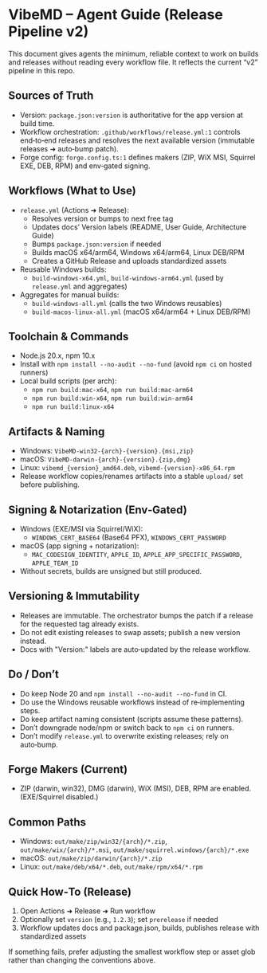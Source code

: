 # VibeMD – Agent Guide (Release Pipeline v2)

This document gives agents the minimum, reliable context to work on builds and releases without reading every workflow file. It reflects the current “v2” pipeline in this repo.

## Sources of Truth
- Version: `package.json:version` is authoritative for the app version at build time.
- Workflow orchestration: `.github/workflows/release.yml:1` controls end‑to‑end releases and resolves the next available version (immutable releases ➜ auto‑bump patch).
- Forge config: `forge.config.ts:1` defines makers (ZIP, WiX MSI, Squirrel EXE, DEB, RPM) and env‑gated signing.

## Workflows (What to Use)
- `release.yml` (Actions ➜ Release):
  - Resolves version or bumps to next free tag
  - Updates docs’ Version labels (README, User Guide, Architecture Guide)
  - Bumps `package.json:version` if needed
  - Builds macOS x64/arm64, Windows x64/arm64, Linux DEB/RPM
  - Creates a GitHub Release and uploads standardized assets
- Reusable Windows builds:
  - `build-windows-x64.yml`, `build-windows-arm64.yml` (used by `release.yml` and aggregates)
- Aggregates for manual builds:
  - `build-windows-all.yml` (calls the two Windows reusables)
  - `build-macos-linux-all.yml` (macOS x64/arm64 + Linux DEB/RPM)

## Toolchain & Commands
- Node.js 20.x, npm 10.x
- Install with `npm install --no-audit --no-fund` (avoid `npm ci` on hosted runners)
- Local build scripts (per arch):
  - `npm run build:mac-x64`, `npm run build:mac-arm64`
  - `npm run build:win-x64`, `npm run build:win-arm64`
  - `npm run build:linux-x64`

## Artifacts & Naming
- Windows: `VibeMD-win32-{arch}-{version}.{msi,zip}`
- macOS: `VibeMD-darwin-{arch}-{version}.{zip,dmg}`
- Linux: `vibemd_{version}_amd64.deb`, `vibemd-{version}-x86_64.rpm`
- Release workflow copies/renames artifacts into a stable `upload/` set before publishing.

## Signing & Notarization (Env‑Gated)
- Windows (EXE/MSI via Squirrel/WiX):
  - `WINDOWS_CERT_BASE64` (Base64 PFX), `WINDOWS_CERT_PASSWORD`
- macOS (app signing + notarization):
  - `MAC_CODESIGN_IDENTITY`, `APPLE_ID`, `APPLE_APP_SPECIFIC_PASSWORD`, `APPLE_TEAM_ID`
- Without secrets, builds are unsigned but still produced.

## Versioning & Immutability
- Releases are immutable. The orchestrator bumps the patch if a release for the requested tag already exists.
- Do not edit existing releases to swap assets; publish a new version instead.
- Docs with "Version:" labels are auto‑updated by the release workflow.

## Do / Don’t
- Do keep Node 20 and `npm install --no-audit --no-fund` in CI.
- Do use the Windows reusable workflows instead of re‑implementing steps.
- Do keep artifact naming consistent (scripts assume these patterns).
- Don’t downgrade node/npm or switch back to `npm ci` on runners.
- Don’t modify `release.yml` to overwrite existing releases; rely on auto‑bump.

## Forge Makers (Current)
- ZIP (darwin, win32), DMG (darwin), WiX (MSI), DEB, RPM are enabled. (EXE/Squirrel disabled.)

## Common Paths
- Windows: `out/make/zip/win32/{arch}/*.zip`, `out/make/wix/{arch}/*.msi`, `out/make/squirrel.windows/{arch}/*.exe`
- macOS: `out/make/zip/darwin/{arch}/*.zip`
- Linux: `out/make/deb/x64/*.deb`, `out/make/rpm/x64/*.rpm`

## Quick How‑To (Release)
1) Open Actions ➜ Release ➜ Run workflow
2) Optionally set `version` (e.g., `1.2.3`); set `prerelease` if needed
3) Workflow updates docs and package.json, builds, publishes release with standardized assets

If something fails, prefer adjusting the smallest workflow step or asset glob rather than changing the conventions above.
